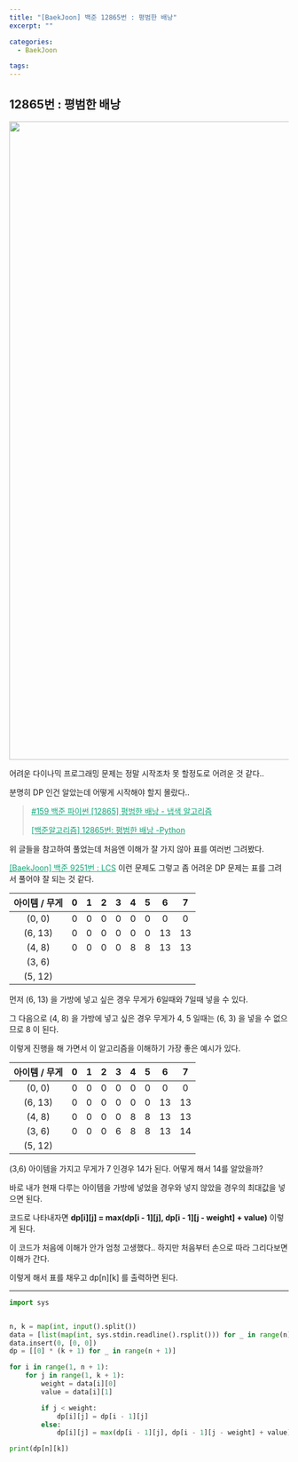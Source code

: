 ```yaml
---
title: "[BaekJoon] 백준 12865번 : 평범한 배낭"
excerpt: ""

categories:
  - BaekJoon

tags:
---
```


## 12865번 : 평범한 배낭

<center><img width="1150" alt="" src="https://user-images.githubusercontent.com/54533309/103434881-c1581c00-4c4a-11eb-9636-2c559bf4d221.png">
</center>

어려운 다이나믹 프로그래밍 문제는 정말 시작조차 못 할정도로 어려운 것 같다..

분명히 DP 인건 알았는데 어떻게 시작해야 할지 몰랐다..

> <a href="https://claude-u.tistory.com/208" style="color:#0FA678">#159 백준 파이썬 [12865] 평범한 배낭 - 냅색 알고리즘</a>
>
> <a href="https://suri78.tistory.com/2" style="color:#0FA678">[백준알고리즘] 12865번: 평범한 배낭 -Python</a>

위 글들을 참고하여 풀었는데 처음엔 이해가 잘 가지 않아 표를 여러번 그려봤다.

<a href="https://nam-ki-bok.github.io/baekjoon/Baek_LCS/" style="color:#0FA678">[BaekJoon] 백준 9251번 : LCS</a> 이런 문제도 그렇고 좀 어려운 DP 문제는 표를 그려서 풀어야 잘 되는 것 같다.

| 아이템 / 무게 |  0   |  1   |  2   |  3   |  4   |  5   |  6   |  7   |
| :-----------: | :--: | :--: | :--: | :--: | :--: | :--: | :--: | :--: |
|    (0, 0)     |  0   |  0   |  0   |  0   |  0   |  0   |  0   |  0   |
|    (6, 13)    |  0   |  0   |  0   |  0   |  0   |  0   |  13  |  13  |
|    (4, 8)     |  0   |  0   |  0   |  0   |  8   |  8   |  13  |  13  |
|    (3, 6)     |      |      |      |      |      |      |      |      |
|    (5, 12)    |      |      |      |      |      |      |      |      |

먼저 (6, 13) 을 가방에 넣고 싶은 경우 무게가 6일때와 7일때 넣을 수 있다.

그 다음으로 (4, 8) 을 가방에 넣고 싶은 경우 무게가 4, 5 일때는 (6, 3) 을 넣을 수 없으므로 8 이 된다.

이렇게 진행을 해 가면서 이 알고리즘을 이해하기 가장 좋은 예시가 있다.

| 아이템 / 무게 |  0   |  1   |  2   |  3   |  4   |  5   |  6   |  7   |
| :-----------: | :--: | :--: | :--: | :--: | :--: | :--: | :--: | :--: |
|    (0, 0)     |  0   |  0   |  0   |  0   |  0   |  0   |  0   |  0   |
|    (6, 13)    |  0   |  0   |  0   |  0   |  0   |  0   |  13  |  13  |
|    (4, 8)     |  0   |  0   |  0   |  0   |  8   |  8   |  13  |  13  |
|    (3, 6)     |  0   |  0   |  0   |  6   |  8   |  8   |  13  |  14  |
|    (5, 12)    |      |      |      |      |      |      |      |      |

(3,6) 아이템을 가지고 무게가 7 인경우 14가 된다. 어떻게 해서 14를 알았을까?

바로 내가 현재 다루는 아이템을 가방에 넣었을 경우와 넣지 않았을 경우의 최대값을 넣으면 된다.

코드로 나타내자면 **dp\[i][j] = max(dp\[i - 1][j], dp\[i - 1][j - weight] + value)** 이렇게 된다.

이 코드가 처음에 이해가 안가 엄청 고생했다.. 하지만 처음부터 손으로 따라 그리다보면 이해가 간다.

이렇게 해서 표를 채우고 dp\[n][k] 를 출력하면 된다.

---

```python
import sys


n, k = map(int, input().split())
data = [list(map(int, sys.stdin.readline().rsplit())) for _ in range(n)]
data.insert(0, [0, 0])
dp = [[0] * (k + 1) for _ in range(n + 1)]

for i in range(1, n + 1):
	for j in range(1, k + 1):
		weight = data[i][0]
		value = data[i][1]

		if j < weight:
			dp[i][j] = dp[i - 1][j]
		else:
			dp[i][j] = max(dp[i - 1][j], dp[i - 1][j - weight] + value)

print(dp[n][k])
```

<br>